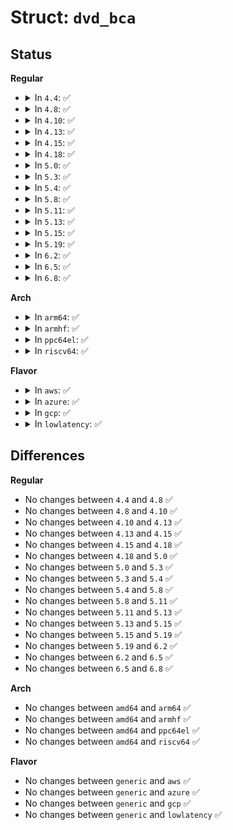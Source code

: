 # Struct: <code>dvd_bca</code>

## Status
<b>Regular</b>
<ul>
<li>
<details>
<summary>In <code>4.4</code>: ✅</summary>

```c
struct dvd_bca {
    __u8 type;
    int len;
    __u8 value[188];
};
```
</details>
</li>
<li>
<details>
<summary>In <code>4.8</code>: ✅</summary>

```c
struct dvd_bca {
    __u8 type;
    int len;
    __u8 value[188];
};
```
</details>
</li>
<li>
<details>
<summary>In <code>4.10</code>: ✅</summary>

```c
struct dvd_bca {
    __u8 type;
    int len;
    __u8 value[188];
};
```
</details>
</li>
<li>
<details>
<summary>In <code>4.13</code>: ✅</summary>

```c
struct dvd_bca {
    __u8 type;
    int len;
    __u8 value[188];
};
```
</details>
</li>
<li>
<details>
<summary>In <code>4.15</code>: ✅</summary>

```c
struct dvd_bca {
    __u8 type;
    int len;
    __u8 value[188];
};
```
</details>
</li>
<li>
<details>
<summary>In <code>4.18</code>: ✅</summary>

```c
struct dvd_bca {
    __u8 type;
    int len;
    __u8 value[188];
};
```
</details>
</li>
<li>
<details>
<summary>In <code>5.0</code>: ✅</summary>

```c
struct dvd_bca {
    __u8 type;
    int len;
    __u8 value[188];
};
```
</details>
</li>
<li>
<details>
<summary>In <code>5.3</code>: ✅</summary>

```c
struct dvd_bca {
    __u8 type;
    int len;
    __u8 value[188];
};
```
</details>
</li>
<li>
<details>
<summary>In <code>5.4</code>: ✅</summary>

```c
struct dvd_bca {
    __u8 type;
    int len;
    __u8 value[188];
};
```
</details>
</li>
<li>
<details>
<summary>In <code>5.8</code>: ✅</summary>

```c
struct dvd_bca {
    __u8 type;
    int len;
    __u8 value[188];
};
```
</details>
</li>
<li>
<details>
<summary>In <code>5.11</code>: ✅</summary>

```c
struct dvd_bca {
    __u8 type;
    int len;
    __u8 value[188];
};
```
</details>
</li>
<li>
<details>
<summary>In <code>5.13</code>: ✅</summary>

```c
struct dvd_bca {
    __u8 type;
    int len;
    __u8 value[188];
};
```
</details>
</li>
<li>
<details>
<summary>In <code>5.15</code>: ✅</summary>

```c
struct dvd_bca {
    __u8 type;
    int len;
    __u8 value[188];
};
```
</details>
</li>
<li>
<details>
<summary>In <code>5.19</code>: ✅</summary>

```c
struct dvd_bca {
    __u8 type;
    int len;
    __u8 value[188];
};
```
</details>
</li>
<li>
<details>
<summary>In <code>6.2</code>: ✅</summary>

```c
struct dvd_bca {
    __u8 type;
    int len;
    __u8 value[188];
};
```
</details>
</li>
<li>
<details>
<summary>In <code>6.5</code>: ✅</summary>

```c
struct dvd_bca {
    __u8 type;
    int len;
    __u8 value[188];
};
```
</details>
</li>
<li>
<details>
<summary>In <code>6.8</code>: ✅</summary>

```c
struct dvd_bca {
    __u8 type;
    int len;
    __u8 value[188];
};
```
</details>
</li>
</ul>
<b>Arch</b>
<ul>
<li>
<details>
<summary>In <code>arm64</code>: ✅</summary>

```c
struct dvd_bca {
    __u8 type;
    int len;
    __u8 value[188];
};
```
</details>
</li>
<li>
<details>
<summary>In <code>armhf</code>: ✅</summary>

```c
struct dvd_bca {
    __u8 type;
    int len;
    __u8 value[188];
};
```
</details>
</li>
<li>
<details>
<summary>In <code>ppc64el</code>: ✅</summary>

```c
struct dvd_bca {
    __u8 type;
    int len;
    __u8 value[188];
};
```
</details>
</li>
<li>
<details>
<summary>In <code>riscv64</code>: ✅</summary>

```c
struct dvd_bca {
    __u8 type;
    int len;
    __u8 value[188];
};
```
</details>
</li>
</ul>
<b>Flavor</b>
<ul>
<li>
<details>
<summary>In <code>aws</code>: ✅</summary>

```c
struct dvd_bca {
    __u8 type;
    int len;
    __u8 value[188];
};
```
</details>
</li>
<li>
<details>
<summary>In <code>azure</code>: ✅</summary>

```c
struct dvd_bca {
    __u8 type;
    int len;
    __u8 value[188];
};
```
</details>
</li>
<li>
<details>
<summary>In <code>gcp</code>: ✅</summary>

```c
struct dvd_bca {
    __u8 type;
    int len;
    __u8 value[188];
};
```
</details>
</li>
<li>
<details>
<summary>In <code>lowlatency</code>: ✅</summary>

```c
struct dvd_bca {
    __u8 type;
    int len;
    __u8 value[188];
};
```
</details>
</li>
</ul>

## Differences
<b>Regular</b>
<ul>
<li>
No changes between <code>4.4</code> and <code>4.8</code> ✅
</li>
<li>
No changes between <code>4.8</code> and <code>4.10</code> ✅
</li>
<li>
No changes between <code>4.10</code> and <code>4.13</code> ✅
</li>
<li>
No changes between <code>4.13</code> and <code>4.15</code> ✅
</li>
<li>
No changes between <code>4.15</code> and <code>4.18</code> ✅
</li>
<li>
No changes between <code>4.18</code> and <code>5.0</code> ✅
</li>
<li>
No changes between <code>5.0</code> and <code>5.3</code> ✅
</li>
<li>
No changes between <code>5.3</code> and <code>5.4</code> ✅
</li>
<li>
No changes between <code>5.4</code> and <code>5.8</code> ✅
</li>
<li>
No changes between <code>5.8</code> and <code>5.11</code> ✅
</li>
<li>
No changes between <code>5.11</code> and <code>5.13</code> ✅
</li>
<li>
No changes between <code>5.13</code> and <code>5.15</code> ✅
</li>
<li>
No changes between <code>5.15</code> and <code>5.19</code> ✅
</li>
<li>
No changes between <code>5.19</code> and <code>6.2</code> ✅
</li>
<li>
No changes between <code>6.2</code> and <code>6.5</code> ✅
</li>
<li>
No changes between <code>6.5</code> and <code>6.8</code> ✅
</li>
</ul>
<b>Arch</b>
<ul>
<li>
No changes between <code>amd64</code> and <code>arm64</code> ✅
</li>
<li>
No changes between <code>amd64</code> and <code>armhf</code> ✅
</li>
<li>
No changes between <code>amd64</code> and <code>ppc64el</code> ✅
</li>
<li>
No changes between <code>amd64</code> and <code>riscv64</code> ✅
</li>
</ul>
<b>Flavor</b>
<ul>
<li>
No changes between <code>generic</code> and <code>aws</code> ✅
</li>
<li>
No changes between <code>generic</code> and <code>azure</code> ✅
</li>
<li>
No changes between <code>generic</code> and <code>gcp</code> ✅
</li>
<li>
No changes between <code>generic</code> and <code>lowlatency</code> ✅
</li>
</ul>
